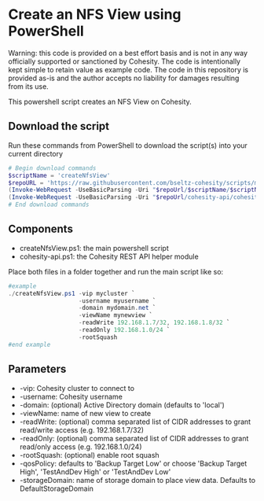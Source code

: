 # Create an NFS View using PowerShell

Warning: this code is provided on a best effort basis and is not in any way officially supported or sanctioned by Cohesity. The code is intentionally kept simple to retain value as example code. The code in this repository is provided as-is and the author accepts no liability for damages resulting from its use.

This powershell script creates an NFS View on Cohesity.

## Download the script

Run these commands from PowerShell to download the script(s) into your current directory

```powershell
# Begin download commands
$scriptName = 'createNfsView'
$repoURL = 'https://raw.githubusercontent.com/bseltz-cohesity/scripts/master/powershell'
(Invoke-WebRequest -UseBasicParsing -Uri "$repoUrl/$scriptName/$scriptName.ps1").content | Out-File "$scriptName.ps1"; (Get-Content "$scriptName.ps1") | Set-Content "$scriptName.ps1"
(Invoke-WebRequest -UseBasicParsing -Uri "$repoUrl/cohesity-api/cohesity-api.ps1").content | Out-File cohesity-api.ps1; (Get-Content cohesity-api.ps1) | Set-Content cohesity-api.ps1
# End download commands
```

## Components

* createNfsView.ps1: the main powershell script
* cohesity-api.ps1: the Cohesity REST API helper module

Place both files in a folder together and run the main script like so:

```powershell
#example
./createNfsView.ps1 -vip mycluster `
                    -username myusername `
                    -domain mydomain.net `
                    -viewName mynewview `
                    -readWrite 192.168.1.7/32, 192.168.1.8/32 `
                    -readOnly 192.168.1.0/24 `
                    -rootSquash
#end example
```

## Parameters

* -vip: Cohesity cluster to connect to
* -username: Cohesity username
* -domain: (optional) Active Directory domain (defaults to 'local')
* -viewName: name of new view to create
* -readWrite: (optional) comma separated list of CIDR addresses to grant read/write access (e.g. 192.168.1.7/32)
* -readOnly: (optional) comma separated list of CIDR addresses to grant read/only access (e.g. 192.168.1.0/24)
* -rootSquash: (optional) enable root squash
* -qosPolicy: defaults to 'Backup Target Low' or choose 'Backup Target High', 'TestAndDev High' or 'TestAndDev Low'
* -storageDomain: name of storage domain to place view data. Defaults to DefaultStorageDomain
